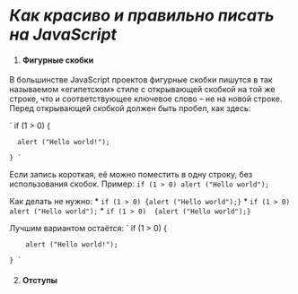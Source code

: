 # *Как красиво и правильно писать на JavaScript* #

1. #### Фигурные скобки #
  В большинстве JavaScript проектов фигурные скобки пишутся в так называемом «египетском» стиле с открывающей скобкой на той же строке, что и соответствующее ключевое слово – не на новой строке. Перед открывающей скобкой должен быть пробел, как здесь:

  ` if (1 > 0) {
  
      alert ("Hello world!");
      
    } `

  Если запись короткая, её можно поместить в одну строку, без использования скобок. Пример:
  ` if (1 > 0) alert ("Hello world"); `

  Как делать не нужно: 
    * ` if (1 > 0) {alert ("Hello world");} `
    * ` if (1 > 0) 
        alert ("Hello world"); `
    * ` if (1 > 0) 
        {alert ("Hello world");} `  

  Лучшим вариантом остаётся: 
    ` if (1 > 0) {
    
        alert ("Hello world!");
        
    } `

2. #### Отступы #
